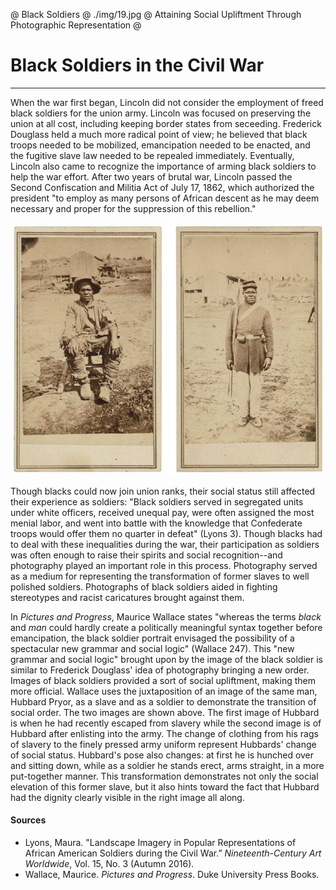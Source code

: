@ Black Soldiers
@ ./img/19.jpg
@ Attaining Social Upliftment Through Photographic Representation
@

# Black Soldiers in the Civil War

***

When the war first began, Lincoln did not consider the employment of freed black soldiers for the union army. Lincoln was focused on preserving the union at all cost, including keeping border states from seceeding. Frederick Douglass held a much more radical point of view; he believed that black troops needed to be mobilized, emancipation needed to be enacted, and the fugitive slave law needed to be repealed immediately. Eventually, Lincoln also came to recognize the importance of arming black soldiers to help the war effort. After two years of brutal war, Lincoln passed the Second Confiscation and Militia Act of July 17, 1862, which authorized the president "to employ as many persons of African descent as he may deem necessary and proper for the suppression of this rebellion."

<img src="./img/18.jpg" class="ui large right floated image transition visible"></img>

Though blacks could now join union ranks, their social status still affected their experience as soldiers: "Black soldiers served in segregated units under white officers, received unequal pay, were often assigned the most menial labor, and went into battle with the knowledge that Confederate troops would offer them no quarter in defeat" (Lyons 3). Though blacks had to deal with these inequalities during the war, their participation as soldiers was often enough to raise their spirits and social recognition--and photography played an important role in this process. Photography served as a medium for representing the transformation of former slaves to well polished soldiers. Photographs of black soldiers aided in fighting stereotypes and racist caricatures brought against them.

In *Pictures and Progress*, Maurice Wallace states "whereas the terms *black* and *man* could hardly create a politically meaningful syntax together before emancipation, the black soldier portrait envisaged the possibility of a spectacular new grammar and social logic" (Wallace 247). This "new grammar and social logic" brought upon by the image of the black soldier is similar to Frederick Douglass' idea of photography bringing a new order. Images of black soldiers provided a sort of social upliftment, making them more official. Wallace uses the juxtaposition of an image of the same man, Hubbard Pryor, as a slave and as a soldier to demonstrate the transition of social order. The two images are shown above. The first image of Hubbard is when he had recently escaped from slavery while the second image is of Hubbard after enlisting into the army. The change of clothing from his rags of slavery to the finely pressed army uniform represent Hubbards' change of social status. Hubbard's pose also changes: at first he is hunched over and sitting down, while as a soldier he stands erect, arms straight, in a more put-together manner. This transformation demonstrates not only the social elevation of this former slave, but it also hints toward the fact that Hubbard had the dignity clearly visible in the right image all along.  



#### Sources
- Lyons, Maura. "Landscape Imagery in Popular Representations of African American Soldiers during the Civil War.” *Nineteenth-Century Art Worldwide*, Vol. 15, No. 3 (Autumn 2016).
- Wallace, Maurice. *Pictures and Progress*. Duke University Press Books.

